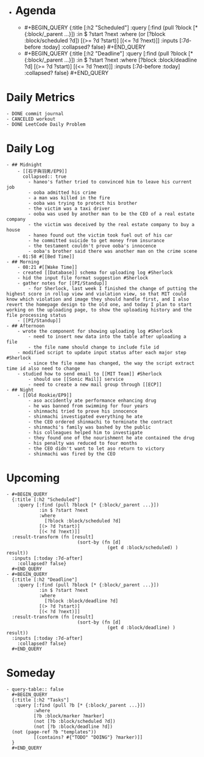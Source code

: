 - # Agenda
	- #+BEGIN_QUERY
	  {:title [:h2 "Scheduled"]
	    :query [:find (pull ?block [* {:block/_parent ...}])
	            :in $ ?start ?next
	            :where
	            (or
	              [?block :block/scheduled ?d])
	            [(>= ?d ?start)]
	            [(<= ?d ?next)]]
	  :inputs [:7d-before :today]
	    :collapsed? false}
	  #+END_QUERY
	- #+BEGIN_QUERY
	  {:title [:h2 "Deadline"]
	    :query [:find (pull ?block [* {:block/_parent ...}])
	            :in $ ?start ?next
	            :where
	              [?block :block/deadline ?d]
	            [(>= ?d ?start)]
	            [(<= ?d ?next)]]
	    :inputs [:7d-before :today]
	    :collapsed? false}
	  #+END_QUERY
# Daily Metrics
	- DONE commit journal
	- CANCELED workout
	- DONE LeetCode Daily Problem
# Daily Log
	- ## Midnight
		- [[石子與羽男/EP9]]
		  collapsed:: true
			- haneo's father tried to convinced him to leave his current job
			- ooba admitted his crime
			- a man was killed in the fire
			- ooba was trying to protect his brother
			- the victim was a taxi driver
			- ooba was used by another man to be the CEO of a real estate company
			- the victim was deceived by the real estate company to buy a house
			- haneo found out the victim took fuel out of his car
			- he committed suicide to get money from insurance
			- the testament couldn't prove ooba's innocence
			- ooba's brother said there was another man on the crime scene
		- 01:58 #[[Bed Time]]
	- ## Morning
		- 08:21 #[[Wake Time]]
		- created [[Database]] schema for uploading log #Sherlock
		- hid the input file format suggestion #Sherlock
		- gather notes for [[PI/Standup]]
			- for Sherlock, last week I finished the change of putting the highest score in rollup view and violation view, so that MIT could know which violation and image they should handle first, and I also revert the homepage design to the old one, and today I plan to start working on the uploading page, to show the uploading history and the file processing status
		- [[PI/Standup]]
	- ## Afternoon
		- wrote the component for showing uploading log #Sherlock
			- need to insert new data into the table after uploading a file
			- the file name should change to include file id
		- modified script to update input status after each major step #Sherlock
			- since the file name has changed, the way the script extract time id also need to change
		- studied how to send email to [[MIT Team]] #Sherlock
			- should use [[Sonic Mail]] service
			- need to create a new mail group through [[ECP]]
	- ## Night
		- [[Old Rookie/EP9]]
			- aso accidently ate performance enhancing drug
			- he was banned from swimming for four years
			- shinmachi tried to prove his innocence
			- shinmachi investigated everything he ate
			- the CEO ordered shinmachi to terminate the contract
			- shinmachi's family was bashed by the public
			- his colleagues helped him to investigate
			- they found one of the nourishment he ate contained the drug
			- his penalty was reduced to four months
			- the CEO didn't want to let aso return to victory
			- shinmachi was fired by the CEO
# Upcoming
	- #+BEGIN_QUERY
	  {:title [:h2 "Scheduled"]
	    :query [:find (pull ?block [* {:block/_parent ...}])
	            :in $ ?start ?next
	            :where
	              [?block :block/scheduled ?d]
	            [(> ?d ?start)]
	            [(< ?d ?next)]]
	  :result-transform (fn [result]
	                          (sort-by (fn [d]
	                                     (get d :block/scheduled) ) result))    
	  :inputs [:today :7d-after]
	    :collapsed? false}
	  #+END_QUERY
	- #+BEGIN_QUERY
	  {:title [:h2 "Deadline"]
	    :query [:find (pull ?block [* {:block/_parent ...}])
	            :in $ ?start ?next
	            :where
	              [?block :block/deadline ?d]
	            [(> ?d ?start)]
	            [(< ?d ?next)]]
	  :result-transform (fn [result]
	                          (sort-by (fn [d]
	                                     (get d :block/deadline) ) result))    
	  :inputs [:today :7d-after]
	    :collapsed? false}
	  #+END_QUERY
# Someday
	- query-table:: false
	  #+BEGIN_QUERY
	  {:title [:h2 "Tasks"]
	   :query [:find (pull ?b [* {:block/_parent ...}])
	          :where
	          [?b :block/marker ?marker]
	          (not [?b :block/scheduled ?d])
	          (not [?b :block/deadline ?d])
	  (not (page-ref ?b "templates"))
	          [(contains? #{"TODO" "DOING"} ?marker)]]
	  }
	  #+END_QUERY